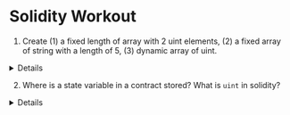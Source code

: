 # Solidity Workout

<summary>

1. Create (1) a fixed length of array with 2 uint elements, (2) a fixed array of string with a length of 5, (3) dynamic array of uint.

<details>

```solidity
// Array with a fixed length of 2 elements:
uint[2] fixedArray;
// another fixed Array, can contain 5 strings:
string[5] stringArray;
// a dynamic Array - has no fixed size, can keep growing:
uint[] dynamicArray;
```

`State variables` are stored permanently in the blockchain. So creating a dynamic array of structs like this can be useful for storing structured data in your contract, kind of like a database.

You can declare an array as public, and Solidity will automatically create a getter method for it. The syntax looks like:

`Person[] public people;`

Other contracts would then be able to read from, but not write to, this array. So this is a useful pattern for storing public data in your contract.

Examples of fixed and dynamic arrays. Solidity has 2 types of arrays, fixed and dynamic.

</details>

</summary>

2. Where is a state variable in a contract stored? What is `uint` in solidity?

<summary>

<details>
`State variables` are permanently stored in contract storage. They are written to the Ethereum blockchain. Hence, it works like storing value in the data base.

```solidity
contract Example {
  // This will be stored permanently in the blockchain
  uint myUnsignedInteger = 100;
}
```

In Solidity, uint is actually an alias for uint256, a 256-bit unsigned integer. You can declare uints with less bits — uint8, uint16, uint32, etc.. But in general you want to simply use uint except in specific cases.

</details>

</summary>
